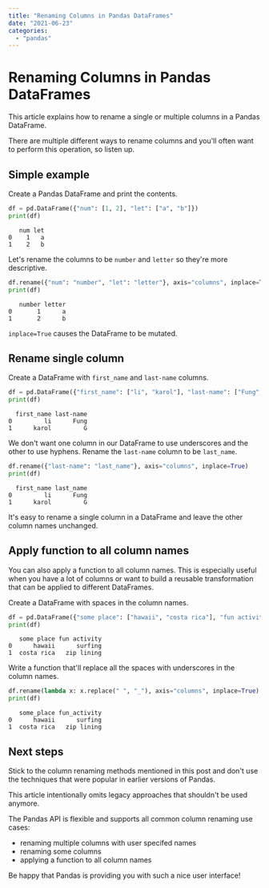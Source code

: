 ```yaml
---
title: "Renaming Columns in Pandas DataFrames"
date: "2021-06-23"
categories: 
  - "pandas"
---
```


# Renaming Columns in Pandas DataFrames

This article explains how to rename a single or multiple columns in a Pandas DataFrame.

There are multiple different ways to rename columns and you'll often want to perform this operation, so listen up.

## Simple example

Create a Pandas DataFrame and print the contents.

```python
df = pd.DataFrame({"num": [1, 2], "let": ["a", "b"]})
print(df)
```

```
   num let
0    1   a
1    2   b
```

Let's rename the columns to be `number` and `letter` so they're more descriptive.

```python
df.rename({"num": "number", "let": "letter"}, axis="columns", inplace=True)
print(df)
```

```
   number letter
0       1      a
1       2      b
```

`inplace=True` causes the DataFrame to be mutated.

## Rename single column

Create a DataFrame with `first_name` and `last-name` columns.

```python
df = pd.DataFrame({"first_name": ["li", "karol"], "last-name": ["Fung", "G"]})
print(df)
```

```
  first_name last-name
0         li      Fung
1      karol         G
```

We don't want one column in our DataFrame to use underscores and the other to use hyphens. Rename the `last-name` column to be `last_name`.

```python
df.rename({"last-name": "last_name"}, axis="columns", inplace=True)
print(df)
```

```
  first_name last_name
0         li      Fung
1      karol         G
```

It's easy to rename a single column in a DataFrame and leave the other column names unchanged.

## Apply function to all column names

You can also apply a function to all column names. This is especially useful when you have a lot of columns or want to build a reusable transformation that can be applied to different DataFrames.

Create a DataFrame with spaces in the column names.

```python
df = pd.DataFrame({"some place": ["hawaii", "costa rica"], "fun activity": ["surfing", "zip lining"]})
print(df)
```

```
   some place fun activity
0      hawaii      surfing
1  costa rica   zip lining
```

Write a function that'll replace all the spaces with underscores in the column names.

```python
df.rename(lambda x: x.replace(" ", "_"), axis="columns", inplace=True)
print(df)
```

```
   some_place fun_activity
0      hawaii      surfing
1  costa rica   zip lining
```

## Next steps

Stick to the column renaming methods mentioned in this post and don't use the techniques that were popular in earlier versions of Pandas.

This article intentionally omits legacy approaches that shouldn't be used anymore.

The Pandas API is flexible and supports all common column renaming use cases:

- renaming multiple columns with user specifed names
- renaming some columns
- applying a function to all column names

Be happy that Pandas is providing you with such a nice user interface!
